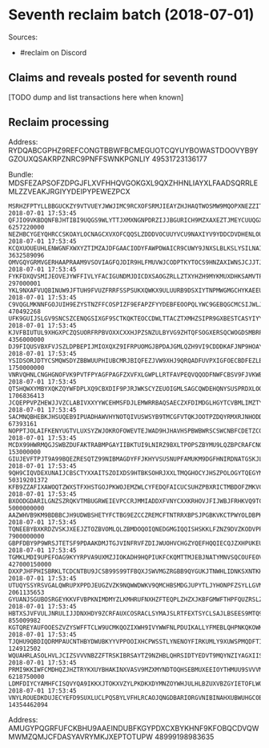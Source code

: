 Seventh reclaim batch (2018-07-01)
==================================

Sources:

- #reclaim on Discord

Claims and reveals posted for seventh round
-------------------------------------------

[TODO dump and list transactions here when known]


Reclaim processing
------------------


Address: RYDQABCGPHZ9REFCONGTBBWFBCMEGUOTCQYUYBOWASTDOOVYB9YGZOUXQSAKRPZNRC9PNFFSWNKPGNLIY    49531723136177

Bundle:  MDSFEZAPSOFZDPGJFLXVFHHQVGOKGXL9QXZHHNLIAYXLFAADSQRRLEMLZZVEAKJRGIYYDEIPYPEWEZPCX

    MSRHZFPTYLLBBGUCKZY9VTVUEYJWWJIMC9RCXOFSRMJIEAYZHJHAQTWOSMW9MQOPXNEZZITDSUDRZ9999    2018-07-01 17:53:45    QFJIO9VKBDQNFBJHTIBI9UQGS9WLYTTJXMXNGNPDRZIJJBGURICH9MZXAXEZTJMEYCUUQGXXXUAUIXPU9    6257220000
    NEZHBCYGEYQHRCCSKOAYLOCNAGCXVXOFCQQSLZDDDVOCUUYVCU9NAXIYV9YDDCDVDHENLOUKZGMFZ9999    2018-07-01 17:53:45    KCQXUOUEUHLENWGNFXWXYZTIMZAJDFGAACIODYFAWPDWAICR9CUWY9JNXSLBLKSLYSILNAIGQKQZKUHZC    3632589096
    OMVGQYGRMVGERHAAPRAAM9VSOVIAGFQJDIR9HLFMUVWJCODPTKYTOCS9HNZAXIWNSJCJJTJXRB9L99999    2018-07-01 17:53:45    FYKFDXQVSMIJEOVEJYWFFIVLYFACIGUNDMJDICDXSAOGZRLLZTXYHZH9MYKMUXDHKSAMVTPBFPERZGVLD    297000001
    YKL9NXAFVUQBINUW9JFTUH9FVUZFRRFSSPSUKXQWKX9ULUURB9DSXIYTNPMWGMGCHYKAEEUNOZTUZ9999    2018-07-01 17:53:45    C9VQGLMKNNFGOJUIH9EZYSTNZFFCOSPIZF9EFAPZFYYDEBFEOOPQLYWC9GEBQGCMCSIJWLJYQKA9SIDED    470492268
    UFK9GUIJSLGV9SNCSZCENQGSIXGF9SCTKQKTEOCCDWLTTACZTXMHZSIPR9GXBESTCASYIYYPPOVNA9999    2018-07-01 17:53:45    KJVFBIUTUL9XHGXPCZQSUORFRPBVOXXCXXHJPZSNZULBYVG9ZHTQFSOGXERSQCWOGDSMBRPWIDPLINTQX    4356000000
    DJ9FIQUSVBXFVJSZLDPBEPIJMIOXQXZ9IFRPUOMGJBPDAJGMLQZH9VI9CDDDKAFJNP9HOAYRNRXDA9999    2018-07-01 17:53:45    YSIDSORJDTYCSMQWSDYZBBWUUPHIUBCMRJBIQFEZJVW9XHJ9QRQADFUVPXIGFOECBDFEZLBLWOMFWEJWB    1750000000
    VNRVQHNLCNGHGNOFVK9PVTFPYAGFPAGFZXVFXLGWPLLRTFAVPEQVQQODFNWFCBSV9FJVKWBAGMBHZ9999    2018-07-01 17:53:45    QTSHQWXYMBYXQKZQYWFDPLXQ9CBXDIF9PJRJWKSCYZEUOIGMLSAGCQWDEHQNYSUSPRDXLOOALHEPZVPIA    1706836413
    JCQEPPVPZHEWJJVZCLABIVXXYYWCEHMSFDJLEMWRRBAQSAECZXFDIMDGLHGYTCVBMLIMZTYIIURT99999    2018-07-01 17:53:45    SACMNQBHEBKJHSUQEB9IPUADHAWVHYNOTQIVUSWSYB9TMCGFVTQKJOOTPZDQYRMXRJNHODDMDWIJXNUBX    67393161
    NOPPTJOLAIFKENYUGTVLUXSYZWJOKROFOWEVTEJWAD9HJHAVHSPBWBWRSCSWCNBFCDETZCQYLNPA99999    2018-07-01 17:53:45    MCDX99HWRMQGJSWBZDUFAKTRABMPGAYIIBKTUI9LNIRZ9BXLTPOPSZBYMU9LQZBPCRAFCNORISWLUWWTX    153000000
    GIUJEVFTPJT9A99BQEZRESQTZ99NIBMAGDYFFJKHYVSUSNUPFAMUKM9DGFHNIRDNATGSKJLIT9EZA9999    2018-07-01 17:53:45    9QH9CIQVDEXUNAIJCBSCTYXXAITSZOIXDS9HTBKSOHRJXXLTMQGHOCYJHSZPOLOGYTQEGYMQ99KMDQOQ9    50319201372
    KFB9ZZAFIXAWOQTZWXSTFXHSTGOJPKWOJEMZWLCYFEDQFAICUCSUHZPBXRICTMBDOFZMKVCLLYUJZ9999    2018-07-01 17:53:45    BXOODGDARILGNZSZRQKVTMBUGRWEIEVPCCRJMMIADDXFVNYCXXKRHOVJFIJWBJFRHKVQ9TCMOH9WJXOZX    5000000000
    AAZWHVB9KM9BDBBCJH9UDWBSHETYFCTBG9EZCCZREMCFTNTRRXBPSJPGBKVKCTPWYOLDBPHKIVQUA9999    2018-07-01 17:53:45    TQNEEBYBXKRDZVSKJXEEJZTOZBVOMLQLZBMDOQOIQNEDGMGIQQISHSKKLFZNZ9DVZKODVPPNHFPDWZOXW    7900000000
    GBPFDBY9P9WRSJTETSF9PDAAKDMJTGJVINFRVFZDIJWUOHVCHGZYQEFHQQIECQJZXHPUKEUIGWEW99999    2018-07-01 17:53:45    TGMKLMDI9UPEFOAG9KYYRPVA9UXMZJIOKADH9HQPIUKFCKQMTTMJEBJNATYMNVSQCOUFEOV9IKRLMRRJC    427000150000
    DXXPJHFPHISBRKLTCDCNTBU9JCSB99S99TFBQXJSWVMGZRGBB9QYGUKJTNWHLIDNKSXNTKHFEHDC99999    2018-07-01 17:53:45    UTUQYSSYRSVGALQWRUPXPPDJEUGZVZK9NQWWDWKV9QMCHBSMDGJUPYTLJYHONPFZSYLLGVMYE9EYCJFAC    2061135653
    GYUANJSGUBOSRGEYKKVFVBPKNIMDMYZLKMHRUFNXHZFTEQPLZHZXJKBFGMWFTHPFQUZRSLZHVOEEA9999    2018-07-01 17:53:45    HBTXSJVFVULJNRULIJJDNXHDY9ZCRFAUXCOSRACLSYMAJSLRTFEXTSYCLSAJLBSEES9MTQ9OOKISRAPTW    855009982
    KGTQREYAUFOOESZVZYSWFFTCLW9UCMKQOZIXWH9IVYWWFNLPDUIKALLYFMEBLQHPNKQKOWKASAPMA9999    2018-07-01 17:53:45    TJQHU9QBDIQDRMPAUCNTHBYDWUBKYYVPPOOIXHCPWSSTLYNENOYFIRKUMLY9XUWSPMQDFTIRTWUOEB9AD    124912502
    WQUAHRLASOLHVLJCIZSVVVNBZZFTRSKIBRSAYTZ9NZHBLQHRSIDTYEDVT9MQYNZIYAGXIISAEPCGZ9999    2018-07-01 17:53:45    PRMI9KKIWFCMDHQZJHZTRYKXUYBHAKINXVASV9MZXMYNDTOQHSEBMUXEEIOYTHMUU9SVVVMSIK9AMITGD    6218750000
    LDMFDIYCYAMHFCISQVYQA9IKKXJTOKXVZYLPKDKXDYMNZOYWHJULHLBZUXVBZGYIETOFLWQWQCJPA9999    2018-07-01 17:53:45    VNYLROUEDKDUJECYEFD9SUXLUCLPQSBYLVFHLRCAOJQNGDBARIORGVNIBINAHXUBWUHGCOBCILHUEYEGY    14354462094

Address: AMUGYPQGRFUFCKBHU9AAEINDUBFKGYPDXCXBYKHNF9KFOBQCDVQWMWMZQMJCFDASYAVRYMKJXEPTOTUPW    48999198983635
